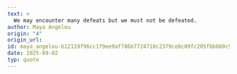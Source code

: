 ```yaml
---
text: >
  We may encounter many defeats but we must not be defeated.
author: Maya Angelou
origin: "4"
origin_url: 
id: maya_angelou-b12119f96cc1f9ee9af786b7724710c2379ce8c09fc205fbb660c90f7d8b2096
date: 2025-09-02
typ: quote
---
```

